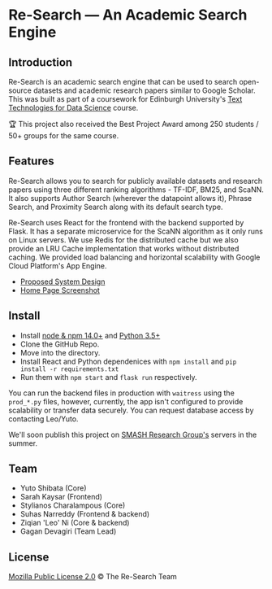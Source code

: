 # Re-Search — An Academic Search Engine


## Introduction

Re-Search is an academic search engine that can be used to search open-source datasets and academic research papers similar to Google Scholar. This was built as part of a coursework for Edinburgh University's [Text Technologies for Data Science](http://www.drps.ed.ac.uk/21-22/dpt/cxinfr11145.htm) course.

🏆 This project also received the Best Project Award among 250 students / 50+ groups for the same course. 


## Features

Re-Search allows you to search for publicly available datasets and research papers using three different ranking algorithms - TF-IDF, BM25, and ScaNN. It also supports Author Search (wherever the datapoint allows it), Phrase Search, and Proximity Search along with its default search type. 

Re-Search uses React for the frontend with the backend supported by Flask. It has a separate microservice for the ScaNN algorithm as it only runs on Linux servers. We use Redis for the distributed cache but we also provide an LRU Cache implementation that works without distributed caching. We provided load balancing and horizontal scalability with Google Cloud Platform's App Engine.

- [Proposed System Design](public/system_design.jpg)
- [Home Page Screenshot](public/homepage_screenshot.jpg)


## Install

- Install [node & npm 14.0+](https://docs.npmjs.com/downloading-and-installing-node-js-and-npm) and [Python 3.5+](https://www.python.org/downloads/)
- Clone the GitHub Repo.
- Move into the directory.
- Install React and Python dependenices with ``npm install`` and ``pip install -r requirements.txt``
- Run them with ``npm start`` and ``flask run`` respectively.

You can run the backend files in production with ``waitress`` using the ``prod_*.py`` files, however, currently, the app isn't configured to provide scalability or transfer data securely. You can request database access by contacting Leo/Yuto.

We'll soon publish this project on [SMASH Research Group's](https://smash.inf.ed.ac.uk/) servers in the summer.



## Team

- Yuto Shibata (Core)
- Sarah Kaysar (Frontend)
- Stylianos Charalampous (Core)
- Suhas Narreddy (Frontend & backend)
- Ziqian 'Leo' Ni (Core & backend)
- Gagan Devagiri (Team Lead)



## License

[Mozilla Public License 2.0](https://github.com/GaganSD/ttds-cw3-research-team/blob/main/LICENSE) ©️ The Re-Search Team
